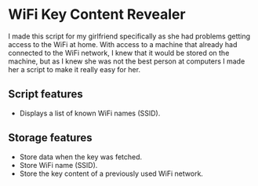 # WiFi Key Content Revealer
I made this script for my girlfriend specifically as she had problems getting access to the WiFi at home. With access to a machine that already had connected to the WiFi network, I knew that it would be stored on the machine, but as I knew she was not the best person at computers I made her a script to make it really easy for her.

## Script features
- Displays a list of known WiFi names (SSID).

## Storage features
- Store data when the key was fetched.
- Store WiFi name (SSID).
- Store the key content of a previously used WiFi network.
